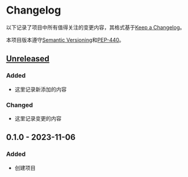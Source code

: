 Changelog
===
以下记录了项目中所有值得关注的变更内容，其格式基于[Keep a Changelog]。

本项目版本遵守[Semantic Versioning]和[PEP-440]。

[Unreleased]
---
### Added
- 这里记录新添加的内容
### Changed
- 这里记录变更的内容

0.1.0 - 2023-11-06
---
### Added
- 创建项目


[Unreleased]: http://icode.baidu.com/repos/baidu/personal-code/ReGPT/merge/0.1.0...master

[Keep a Changelog]: https://keepachangelog.com/zh-CN/1.0.0/
[Semantic Versioning]: https://semver.org/lang/zh-CN/
[PEP-440]: https://www.python.org/dev/peps/pep-0440/
